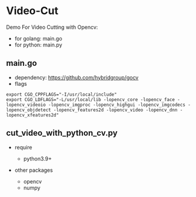 # Video-Cut

Demo For Video Cutting with Opencv:

- for golang: main.go
- for python: main.py

## main.go

- dependency: https://github.com/hybridgroup/gocv
- flags

```
export CGO_CPPFLAGS="-I/usr/local/include"
export CGO_LDFLAGS="-L/usr/local/lib -lopencv_core -lopencv_face -lopencv_videoio -lopencv_imgproc -lopencv_highgui -lopencv_imgcodecs -lopencv_objdetect -lopencv_features2d -lopencv_video -lopencv_dnn -lopencv_xfeatures2d"
```

## cut_video_with_python_cv.py

- require

  - python3.9+

- other packages
  - opencv
  - numpy
